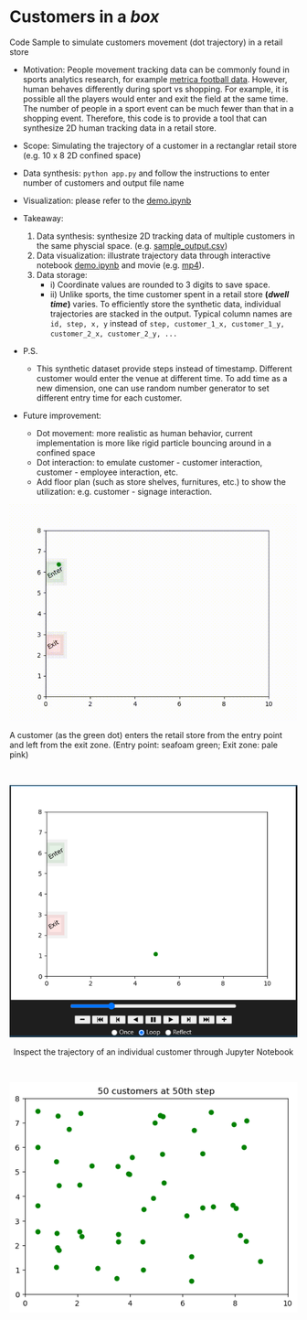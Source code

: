 # Customers in a *box*
Code Sample to simulate customers movement (dot trajectory) in a retail store
- Motivation: People movement tracking data can be commonly found in sports analytics research, for example [metrica football data](https://github.com/metrica-sports/sample-data). However, human behaves differently during sport vs shopping. For example, it is possible all the players would enter and exit the field at the same time. The number of people in a sport event can be much fewer than that in a shopping event. Therefore, this code is to provide a tool that can synthesize 2D human tracking data in a retail store. 
- Scope: Simulating the trajectory of a customer in a rectanglar retail store (e.g. 10 x 8 2D confined space)
- Data synthesis: ```python app.py``` and follow the instructions to enter number of customers and output file name 
- Visualization: please refer to the [demo.ipynb](https://github.com/er1czz/trajectory_simulation/blob/main/demo.ipynb)
- Takeaway:
    1. Data synthesis: synthesize 2D tracking data of multiple customers in the same physcial space. (e.g. [sample_output.csv](https://github.com/er1czz/trajectory_simulation/blob/main/sample_output.csv))
    2. Data visualization: illustrate trajectory data through interactive notebook [demo.ipynb](https://github.com/er1czz/trajectory_simulation/blob/main/demo.ipynb) and movie (e.g. [mp4](https://github.com/er1czz/trajectory_simulation/blob/main/demo_1dot_tracking.mp4)).
    3. Data storage:
        - i) Coordinate values are rounded to 3 digits to save space.
        - ii) Unlike sports, the time customer spent in a retail store **(*dwell time*)** varies. To efficiently store the synthetic data, individual trajectories are stacked in the output. Typical column names are ```id, step, x, y``` instead of ```step, customer_1_x, customer_1_y, customer_2_x, customer_2_y, ...```
- P.S.
  - This synthetic dataset provide steps instead of timestamp. Different customer would enter the venue at different time. To add time as a new dimension, one can use random number generator to set different entry time for each customer.

      
- Future improvement:
  - Dot movement: more realistic as human behavior, current implementation is more like rigid particle bouncing around in a confined space
  - Dot interaction: to emulate customer - customer interaction, customer - employee interaction, etc.
  - Add floor plan (such as store shelves, furnitures, etc.) to show the utilization: e.g. customer - signage interaction.
    
<p align="center">
  <img src="https://github.com/er1czz/trajectory_simulation/blob/main/demo_1dot_tracking.gif" alt="animated" />
</p>
<p aligh="center">A customer (as the green dot) enters the retail store from the entry point and left from the exit zone. (Entry point: seafoam green; Exit zone: pale pink) </p>
&nbsp;
&nbsp;
<p align="center">
  <img src="https://github.com/er1czz/trajectory_simulation/blob/main/interface.png"/>
</p>
<p align="center">Inspect the trajectory of an individual customer through Jupyter Notebook</p>
&nbsp;
&nbsp;
<p align="center">
  <img src="https://github.com/er1czz/trajectory_simulation/blob/main/trajs.png"/>
</p>
